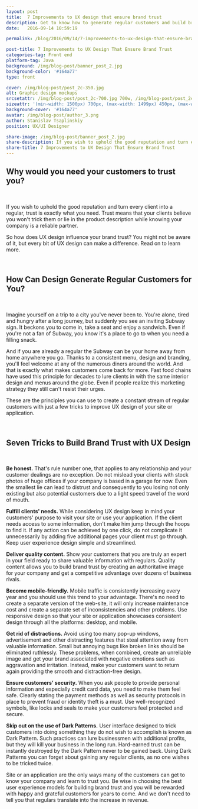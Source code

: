 ```yaml
---
layout: post
title:  7 Improvements to UX design that ensure brand trust
description: Get to know how to generate regular customers and build brand trust by making seven improvements in your website or application UX design.
date:   2016-09-14 10:59:19

permalink: /blog/2016/09/14/7-improvements-to-ux-design-that-ensure-brand-trust/

post-title: 7 Improvements to UX Design That Ensure Brand Trust
categories-tag: Front end
platform-tag: Java
background: /img/blog-post/banner_post_2.jpg
background-color: '#164a77'
type: front

cover: /img/blog-post/post_2c-350.jpg
alt: Graphic design mockups
srcsetattr: /img/blog-post/post_2c-700.jpg 700w, /img/blog-post/post_2c-450.jpg 450w, /img/blog-post/post_2c-350.jpg 350w
sizeattr: '(min-width: 1500px) 700px, (max-width: 1499px) 450px, (max-width: 1000px) 350px, 700px'
background-cover: '#164a77'
avatar: /img/blog-post/author_3.png
author: Stanislav Tsaplinskiy
position: UX/UI Designer

share-image: /img/blog-post/banner_post_2.jpg
share-description: If you wish to uphold the good reputation and turn every client into a regular, trust is exactly what you need. Trust means that your clients believe you won't trick them or lie in the product description while knowing your company is a reliable partner.
share-title: 7 Improvements to UX Design That Ensure Brand Trust
---
```


<div class="post-body p-t-6rem">
    <h2>Why would you need your customers to trust you?</h2><br>
    <p>If you wish to uphold the good reputation and turn every client into a regular, trust is exactly what you need. Trust means that your clients believe you won't trick them or lie in the product description while knowing your company is a reliable partner.</p>
    <p>So how does UX design influence your brand trust? You might not be aware of it, but every bit of UX design can make a difference. Read on to learn more.</p>
    <br>
    <h2>How Can Design Generate Regular Customers for You?</h2><br>
    <p>Imagine yourself on a trip to a city you've never been to. You're alone, tired and hungry after a long journey, but suddenly you see an inviting Subway sign. It beckons you to come in, take a seat and enjoy a sandwich. Even if you're not a fan of Subway, you know it's a place to go to when you need a filling snack.</p>
    <p>And if you are already a regular the Subway can be your home away from home anywhere you go. Thanks to a consistent menu, design and branding, you'll feel welcome at any of the numerous diners around the world. And that is exactly what makes customers come back for more. Fast food chains have used this principle for decades to lure clients in with the same interior design and menus around the globe. Even if people realize this marketing strategy they still can't resist their urges.</p>
    <p>These are the principles you can use to create a constant stream of regular customers with just a few tricks to improve UX design of your site or application.</p>
    <br>
    <h2>Seven Tricks to Build Brand Trust with UX Design</h2><br>
    <p><strong>Be honest.</strong> That's rule number one, that applies to any relationship and your customer dealings are no exception. Do not mislead your clients with stock photos of huge offices if your company is based in a garage for now. Even the smallest lie can lead to distrust and consequently to you losing not only existing but also potential customers due to a light speed travel of the word of mouth.</p>
    <p><strong>Fulfill clients' needs.</strong> While considering UX design keep in mind your customers' purpose to visit your site or use your application. If the client needs access to some information, don't make him jump through the hoops to find it. If any action can be achieved by one click, do not complicate it unnecessarily by adding five additional pages your client must go through. Keep user experience design simple and streamlined.</p>
    <p><strong>Deliver quality content.</strong> Show your customers that you are truly an expert in your field ready to share valuable information with regulars. Quality content allows you to build brand trust by creating an authoritative image for your company and get a competitive advantage over dozens of business rivals.</p>
    <p><strong>Become mobile-friendly.</strong> Mobile traffic is consistently increasing every year and you should use this trend to your advantage. There's no need to create a separate version of the web-site, it will only increase maintenance cost and create a separate set of inconsistencies and other problems. Use responsive design so that your site or application showcases consistent design through all the platforms: desktop, and mobile.</p>
    <p><strong>Get rid of distractions.</strong> Avoid using too many pop-up windows, advertisement and other distracting features that steal attention away from valuable information. Small but annoying bugs like broken links should be eliminated ruthlessly. These problems, when combined, create an unreliable image and get your brand associated with negative emotions such as aggravation and irritation. Instead, make your customers want to return again providing the smooth and distraction-free design.</p>
    <p><strong>Ensure customers’ security.</strong> When you ask people to provide personal information and especially credit card data, you need to make them feel safe. Clearly stating the payment methods as well as security protocols in place to prevent fraud or identity theft is a must. Use well-recognized symbols, like locks and seals to make your customers feel protected and secure.</p>
    <p><strong>Skip out on the use of Dark Patterns.</strong> User interface designed to trick customers into doing something they do not wish to accomplish is known as Dark Pattern. Such practices can lure businessmen with additional profits, but they will kill your business in the long run. Hard-earned trust can be instantly destroyed by the Dark Pattern never to be gained back. Using Dark Patterns you can forget about gaining any regular clients, as no one wishes to be tricked twice.</p>
    <p>Site or an application are the only ways many of the customers can get to know your company and learn to trust you. Be wise in choosing the best user experience models for building brand trust and you will be rewarded with happy and grateful customers for years to come. And we don't need to tell you that regulars translate into the increase in revenue.</p>
</div>